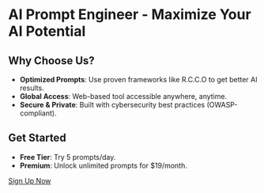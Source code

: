 # AI Prompt Engineer - Maximize Your AI Potential

## Why Choose Us?
- **Optimized Prompts**: Use proven frameworks like R.C.C.O to get better AI results.
- **Global Access**: Web-based tool accessible anywhere, anytime.
- **Secure & Private**: Built with cybersecurity best practices (OWASP-compliant).

## Get Started
- **Free Tier**: Try 5 prompts/day.
- **Premium**: Unlock unlimited prompts for $19/month.

[Sign Up Now](#)